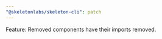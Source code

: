 ```yaml
---
"@skeletonlabs/skeleton-cli": patch
---
```


Feature: Removed components have their imports removed.

